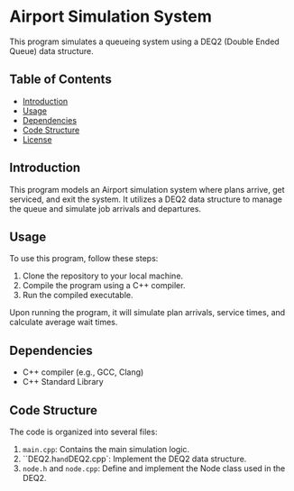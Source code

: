 # Airport Simulation System

This program simulates a queueing system using a DEQ2 (Double Ended Queue) data structure.

## Table of Contents

- [Introduction](#introduction)
- [Usage](#usage)
- [Dependencies](#dependencies)
- [Code Structure](#code-structure)
- [License](#license)

## Introduction

This program models an Airport simulation system where plans arrive, get serviced, and exit the system. It utilizes a DEQ2 data structure to manage the queue and simulate job arrivals and departures.

## Usage

To use this program, follow these steps:
1. Clone the repository to your local machine.
2. Compile the program using a C++ compiler.
3. Run the compiled executable.

Upon running the program, it will simulate plan arrivals, service times, and calculate average wait times.

## Dependencies

- C++ compiler (e.g., GCC, Clang)
- C++ Standard Library

## Code Structure

The code is organized into several files:

1. `main.cpp`: Contains the main simulation logic.
2. ``DEQ2.h` and `DEQ2.cpp`: Implement the DEQ2 data structure.
3. `node.h` and `node.cpp`: Define and implement the Node class used in the DEQ2.


